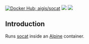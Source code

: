 [![Docker Hub; aigis/socat](https://img.shields.io/badge/docker%20hub-aigis%2Fsocat-blue.svg?&logo=docker&style=for-the-badge)](https://hub.docker.com/r/aigis/socat/) [![](https://badges.weareopensource.me/docker/pulls/aigis/socat?style=for-the-badge)](https://hub.docker.com/r/aigis/socat/) [![](https://img.shields.io/docker/image-size/aigis/socat/latest?style=for-the-badge)](https://hub.docker.com/r/aigis/socat/)

## Introduction

Runs [socat](http://www.dest-unreach.org/) inside an [Alpine](https://alpinelinux.org/about/) container.